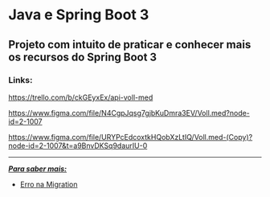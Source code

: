 # Java e Spring Boot 3

## Projeto com intuito de praticar e conhecer mais os recursos do Spring Boot 3

### Links:

https://trello.com/b/ckGEyxEx/api-voll-med

https://www.figma.com/file/N4CgpJqsg7gjbKuDmra3EV/Voll.med?node-id=2-1007

https://www.figma.com/file/URYPcEdcoxtkHQobXzLtIQ/Voll.med-(Copy)?node-id=2-1007&t=a9BnvDKSq9daurIU-0

-----

***[Para saber mais:](./saber-mais)***

- [Erro na Migration](./saber-mais/erro-na-migration.md)